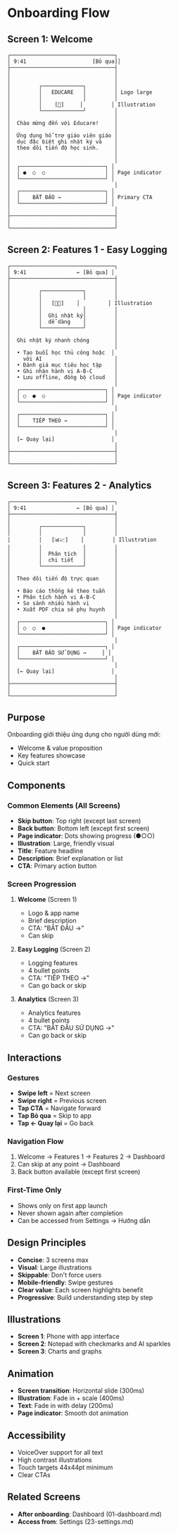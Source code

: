 # Onboarding Flow

## Screen 1: Welcome

```
┌─────────────────────────────────┐
│ 9:41                     [Bỏ qua]│
├─────────────────────────────────┤
│                                 │
│                                 │
│         ┌─────────────┐         │
│         │   EDUCARE   │         │ Logo large
│         │             │         │
│         │    [📱]     │         │ Illustration
│         └─────────────┘         │
│                                 │
│  Chào mừng đến với Educare!     │
│                                 │
│  Ứng dụng hỗ trợ giáo viên giáo │
│  dục đặc biệt ghi nhật ký và    │
│  theo dõi tiến độ học sinh.     │
│                                 │
│                                 │
│  ┌───────────────────────────┐ │
│  │ ●  ○  ○                   │ │ Page indicator
│  └───────────────────────────┘ │
│                                 │
│  ┌───────────────────────────┐ │
│  │    BẮT ĐẦU →              │ │ Primary CTA
│  └───────────────────────────┘ │
│                                 │
├─────────────────────────────────┤
│                                 │
└─────────────────────────────────┘
```

## Screen 2: Features 1 - Easy Logging

```
┌─────────────────────────────────┐
│ 9:41                ← [Bỏ qua] │
├─────────────────────────────────┤
│                                 │
│         ┌─────────────┐         │
│         │             │         │
│         │   [📝✨]    │         │ Illustration
│         │             │         │
│         │  Ghi nhật ký│         │
│         │  dễ dàng    │         │
│         └─────────────┘         │
│                                 │
│  Ghi nhật ký nhanh chóng        │
│                                 │
│  • Tạo buổi học thủ công hoặc  │
│    với AI                       │
│  • Đánh giá mục tiêu học tập    │
│  • Ghi nhận hành vi A-B-C       │
│  • Lưu offline, đồng bộ cloud   │
│                                 │
│  ┌───────────────────────────┐ │
│  │ ○  ●  ○                   │ │ Page indicator
│  └───────────────────────────┘ │
│                                 │
│  ┌───────────────────────────┐ │
│  │    TIẾP THEO →            │ │
│  └───────────────────────────┘ │
│                                 │
│  [← Quay lại]                  │
│                                 │
├─────────────────────────────────┤
│                                 │
└─────────────────────────────────┘
```

## Screen 3: Features 2 - Analytics

```
┌─────────────────────────────────┐
│ 9:41                ← [Bỏ qua] │
├─────────────────────────────────┤
│                                 │
│         ┌─────────────┐         │
│         │             │         │
│         │   [📊📈]    │         │ Illustration
│         │             │         │
│         │  Phân tích  │         │
│         │  chi tiết   │         │
│         └─────────────┘         │
│                                 │
│  Theo dõi tiến độ trực quan     │
│                                 │
│  • Báo cáo thống kê theo tuần   │
│  • Phân tích hành vi A-B-C      │
│  • So sánh nhiều hành vi        │
│  • Xuất PDF chia sẻ phụ huynh   │
│                                 │
│  ┌───────────────────────────┐ │
│  │ ○  ○  ●                   │ │ Page indicator
│  └───────────────────────────┘ │
│                                 │
│  ┌───────────────────────────┐ │
│  │    BẮT ĐẦU SỬ DỤNG →     │ │
│  └───────────────────────────┘ │
│                                 │
│  [← Quay lại]                  │
│                                 │
├─────────────────────────────────┤
│                                 │
└─────────────────────────────────┘
```

## Purpose

Onboarding giới thiệu ứng dụng cho người dùng mới:

- Welcome & value proposition
- Key features showcase
- Quick start

## Components

### Common Elements (All Screens)

- **Skip button**: Top right (except last screen)
- **Back button**: Bottom left (except first screen)
- **Page indicator**: Dots showing progress (●○○)
- **Illustration**: Large, friendly visual
- **Title**: Feature headline
- **Description**: Brief explanation or list
- **CTA**: Primary action button

### Screen Progression

1. **Welcome** (Screen 1)

   - Logo & app name
   - Brief description
   - CTA: "BẮT ĐẦU →"
   - Can skip

2. **Easy Logging** (Screen 2)

   - Logging features
   - 4 bullet points
   - CTA: "TIẾP THEO →"
   - Can go back or skip

3. **Analytics** (Screen 3)
   - Analytics features
   - 4 bullet points
   - CTA: "BẮT ĐẦU SỬ DỤNG →"
   - Can go back or skip

## Interactions

### Gestures

- **Swipe left** = Next screen
- **Swipe right** = Previous screen
- **Tap CTA** = Navigate forward
- **Tap Bỏ qua** = Skip to app
- **Tap ← Quay lại** = Go back

### Navigation Flow

1. Welcome → Features 1 → Features 2 → Dashboard
2. Can skip at any point → Dashboard
3. Back button available (except first screen)

### First-Time Only

- Shows only on first app launch
- Never shown again after completion
- Can be accessed from Settings → Hướng dẫn

## Design Principles

- **Concise**: 3 screens max
- **Visual**: Large illustrations
- **Skippable**: Don't force users
- **Mobile-friendly**: Swipe gestures
- **Clear value**: Each screen highlights benefit
- **Progressive**: Build understanding step by step

## Illustrations

- **Screen 1**: Phone with app interface
- **Screen 2**: Notepad with checkmarks and AI sparkles
- **Screen 3**: Charts and graphs

## Animation

- **Screen transition**: Horizontal slide (300ms)
- **Illustration**: Fade in + scale (400ms)
- **Text**: Fade in with delay (200ms)
- **Page indicator**: Smooth dot animation

## Accessibility

- VoiceOver support for all text
- High contrast illustrations
- Touch targets 44x44pt minimum
- Clear CTAs

## Related Screens

- **After onboarding**: Dashboard (01-dashboard.md)
- **Access from**: Settings (23-settings.md)
